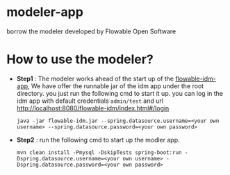 # modeler-app
borrow the modeler developed by Flowable Open Software
# How to use the modeler?
- **Step1** : The modeler works ahead of the start up of the [flowable-idm-app](https://github.com/i-qiqi/flowabe-idm-app/tree/master), 
We have offer the runnable jar of the idm app under the root directory. you just run the following cmd to start it up. you can log in the idm app with default
credentials `admin/test` and url <http://localhost:8080/flowable-idm/index.html#/login>  
    ```
    java -jar flowable-idm.jar --spring.datasource.username=<your own username> --spring.datasource.password=<your own password>
    ```
- **Step2** :  run the following cmd to start up the modler app. 
    ```
    mvn clean install -Pmysql -DskipTests spring-boot:run -Dspring.datasource.username=<your own username> -Dspring.datasource.password=<your own password>
    ```
